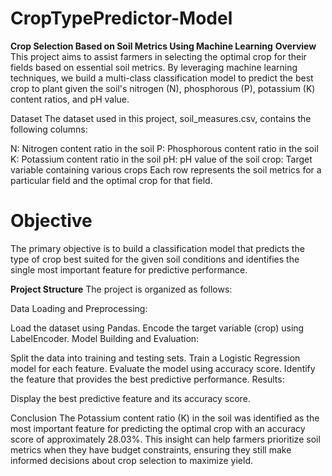 # CropTypePredictor-Model
**Crop Selection Based on Soil Metrics Using Machine Learning**
**Overview**
This project aims to assist farmers in selecting the optimal crop for their fields based on essential soil metrics.
By leveraging machine learning techniques, we build a multi-class classification model to predict the best crop to plant given the soil's nitrogen (N), phosphorous (P), potassium (K) content ratios, and pH value.

Dataset
The dataset used in this project, soil_measures.csv, contains the following columns:

N: Nitrogen content ratio in the soil
P: Phosphorous content ratio in the soil
K: Potassium content ratio in the soil
pH: pH value of the soil
crop: Target variable containing various crops
Each row represents the soil metrics for a particular field and the optimal crop for that field.

# **Objective**
The primary objective is to build a classification model that predicts the type of crop best suited for the given soil conditions and identifies the single most important feature for predictive performance.

**Project Structure**
The project is organized as follows:

Data Loading and Preprocessing:

Load the dataset using Pandas.
Encode the target variable (crop) using LabelEncoder.
Model Building and Evaluation:

Split the data into training and testing sets.
Train a Logistic Regression model for each feature.
Evaluate the model using accuracy score.
Identify the feature that provides the best predictive performance.
Results:

Display the best predictive feature and its accuracy score.


Conclusion
The Potassium content ratio (K) in the soil was identified as the most important feature for predicting the optimal crop with an accuracy score of approximately 28.03%. This insight can help farmers prioritize soil metrics when they have budget constraints, ensuring they still make informed decisions about crop selection to maximize yield.
